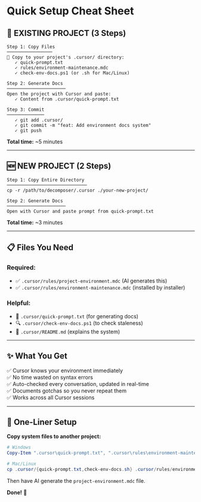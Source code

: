 # Quick Setup Cheat Sheet

## 🔧 EXISTING PROJECT (3 Steps)

```
Step 1: Copy Files
─────────────────
📁 Copy to your project's .cursor/ directory:
   ✓ quick-prompt.txt
   ✓ rules/environment-maintenance.mdc
   ✓ check-env-docs.ps1 (or .sh for Mac/Linux)

Step 2: Generate Docs
──────────────────────
Open the project with Cursor and paste:
   ✓ Content from .cursor/quick-prompt.txt

Step 3: Commit
──────────────
   ✓ git add .cursor/
   ✓ git commit -m "feat: Add environment docs system"
   ✓ git push
```

**Total time:** ~5 minutes

---

## 🆕 NEW PROJECT (2 Steps)

```
Step 1: Copy Entire Directory
──────────────────────────────
cp -r /path/to/decomposer/.cursor ./your-new-project/

Step 2: Generate Docs
──────────────────────
Open with Cursor and paste prompt from quick-prompt.txt
```

**Total time:** ~3 minutes

---

## 📋 Files You Need

### Required:
- ✅ `.cursor/rules/project-environment.mdc` (AI generates this)
- ✅ `.cursor/rules/environment-maintenance.mdc` (installed by installer)

### Helpful:
- 📄 `.cursor/quick-prompt.txt` (for generating docs)
- 🔍 `.cursor/check-env-docs.ps1` (to check staleness)
- 📖 `.cursor/README.md` (explains the system)

---

## ✨ What You Get

✅ Cursor knows your environment immediately  
✅ No time wasted on syntax errors  
✅ Auto-checked every conversation, updated in real-time  
✅ Documents gotchas so you never repeat them  
✅ Works across all Cursor sessions  

---

## 🚀 One-Liner Setup

**Copy system files to another project:**
```powershell
# Windows
Copy-Item ".cursor\quick-prompt.txt", ".cursor\rules\environment-maintenance.mdc", ".cursor\check-env-docs.ps1" -Destination "C:\path\to\other-project\.cursor\" -Force

# Mac/Linux
cp .cursor/{quick-prompt.txt,check-env-docs.sh} .cursor/rules/environment-maintenance.mdc /path/to/other-project/.cursor/
```

Then have AI generate the `project-environment.mdc` file.

**Done!** 🎉

